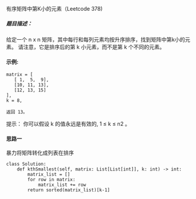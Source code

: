 有序矩阵中第K小的元素（Leetcode 378)

##### 题目描述：
给定一个 n x n 矩阵，其中每行和每列元素均按升序排序，找到矩阵中第k小的元素。
请注意，它是排序后的第 k 小元素，而不是第 k 个不同的元素。

#### 示例:

```
matrix = [
   [ 1,  5,  9],
   [10, 11, 13],
   [12, 13, 15]
],
k = 8,

返回 13。
```

提示：
你可以假设 k 的值永远是有效的, 1 ≤ k ≤ n2 。





#### 思路一
暴力将矩阵转化成列表在排序

```
class Solution:
    def kthSmallest(self, matrix: List[List[int]], k: int) -> int:
        matrix_list = []
        for row in matrix:
            matrix_list += row
        return sorted(matrix_list)[k-1]

```
